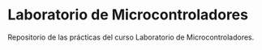 # Laboratorio de Microcontroladores

Repositorio de las prácticas del curso Laboratorio de Microcontroladores.
